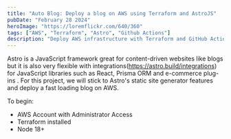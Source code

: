```yaml
---
title: "Auto Blog: Deploy a blog on AWS using Terraform and AstroJS"
pubDate: "February 28 2024"
heroImage: "https://loremflickr.com/640/360"
tags: ["AWS", "Terraform", "Astro", "Github Actions"]
description: "Deploy AWS infrastructure with Terraform and GitHub Actions"
---
```


Astro is a JavaScript framework great for content-driven websites like blogs but it is also very flexible with integrations(https://astro.build/integrations) for JavaScript libraries such as React, Prisma ORM and e-commerce plug-ins . For this project, we will stick to Astro's static site generator features and deploy a fast loading blog on AWS.

To begin:
- AWS Account with Administrator Access
- Terraform installed
- Node 18+
